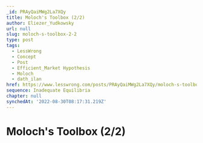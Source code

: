 ```yaml
---
_id: PRAyQaiMWg2La7XQy
title: Moloch's Toolbox (2/2)
author: Eliezer_Yudkowsky
url: null
slug: moloch-s-toolbox-2-2
type: post
tags:
  - LessWrong
  - Concept
  - Post
  - Efficient_Market Hypothesis
  - Moloch
  - dath_ilan
href: https://www.lesswrong.com/posts/PRAyQaiMWg2La7XQy/moloch-s-toolbox-2-2
sequence: Inadequate Equilibria
chapter: null
synchedAt: '2022-08-30T08:17:31.219Z'
---
```

# Moloch's Toolbox (2/2)

